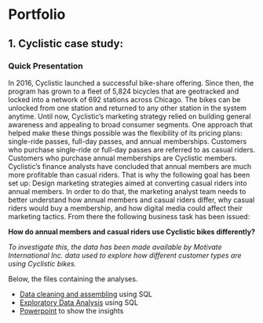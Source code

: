 # **Portfolio**

## 1. Cyclistic case study:

### Quick Presentation

In 2016, Cyclistic launched a successful bike-share offering. Since then, the program has grown to a fleet of 5,824 bicycles that are geotracked and locked into a network of 692 stations across Chicago. The bikes can be unlocked from one station and returned to any other station in the system anytime.
Until now, Cyclistic’s marketing strategy relied on building general awareness and appealing to broad consumer segments. One approach that helped make these things possible was the flexibility of its pricing plans: single-ride passes, full-day passes, and annual memberships. Customers who purchase single-ride or full-day passes are referred to as casual riders. Customers who purchase annual memberships are Cyclistic members.
Cyclistic’s finance analysts have concluded that annual members are much more profitable than casual riders.
That is why the following goal has been set up: Design marketing strategies aimed at converting casual riders into annual members. In order to do that, the marketing analyst team needs to better understand how annual members and casual riders differ, why casual riders would buy a membership, and how digital media could affect their marketing tactics. From there the following business task has been issued:

**How do annual members and casual riders use Cyclistic bikes differently?**

*To investigate this, the data has been made available by Motivate International Inc. data used to explore how different customer types are using Cyclistic bikes.*

Below, the files containing the analyses.
- [Data cleaning and assembling](https://github.com/Barchon/Barchon_Portfolio/blob/59bd9143bc41453bee1619b6c9e4c9900fef0e00/CysclisticCleaning.ipynb) using SQL
- [Exploratory Data Analysis](https://github.com/Barchon/Barchon_Portfolio/blob/59bd9143bc41453bee1619b6c9e4c9900fef0e00/CyclisticAnalysis.ipynb) using SQL
- [Powerpoint](https://github.com/Barchon/Barchon_Portfolio/blob/1319121b074d419060c151ecb0bbaee54e742b2b/CyclisticPresentation.pptx) to show the insights
